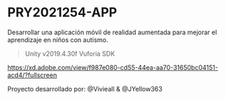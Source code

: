 # PRY2021254-APP
Desarrollar una aplicación móvil de realidad aumentada para mejorar el aprendizaje en niños con autismo.

> Unity v2019.4.30f
> Vuforia SDK

https://xd.adobe.com/view/f987e080-cd55-44ea-aa70-31650bc04151-acd4/?fullscreen

Proyecto desarrollado por: @Vivieall & @JYellow363
